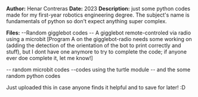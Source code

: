 **Author:** Henar Contreras
**Date:** 2023
**Description:** just some python codes made for my first-year robotics engineering
  degree. The subject's name is fundamentals of python so don't expect anything
  super complex.

**Files:**
  --Random gigglebot codes
  -- A gigglebot remote-controled via radio using a microbit
  [Program A on the gigglebot-radio needs some working on (adding the detection
  of the orientation of the bot to print correctly and stuff), but I dont have one
  anymore to try to complete the code; if anyone ever doe complete it, let me know!]

  -- random microbit codes
  --codes using the turtle module 
  -- and the some random python codes

Just uploaded this in case anyone finds it helpful and to save for later! :D


